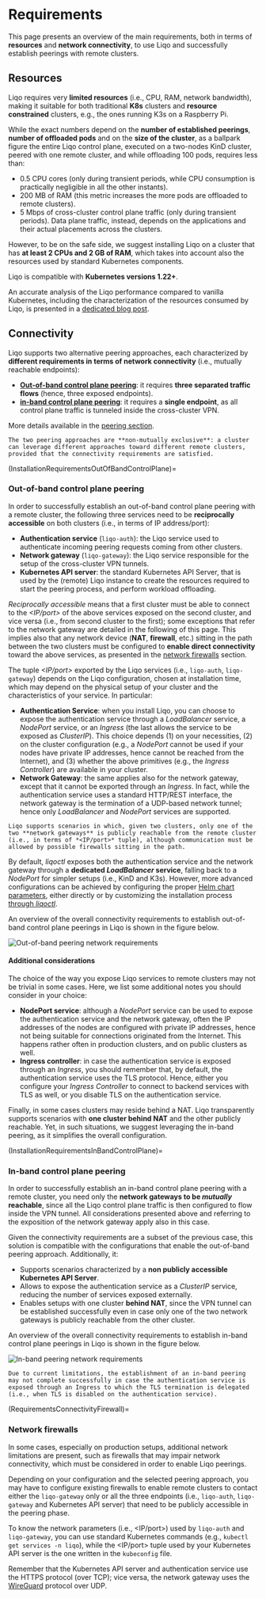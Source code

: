 # Requirements

This page presents an overview of the main requirements, both in terms of **resources** and **network connectivity**, to use Liqo and successfully establish peerings with remote clusters.

## Resources

Liqo requires very **limited resources** (i.e., CPU, RAM, network bandwidth), making it suitable for both traditional **K8s** clusters and **resource constrained** clusters, e.g., the ones running K3s on a Raspberry Pi.

While the exact numbers depend on the **number of established peerings**, **number of offloaded pods** and on the **size of the cluster**, as a ballpark figure the entire Liqo control plane, executed on a two-nodes KinD cluster, peered with one remote cluster, and while offloading 100 pods, requires less than:

* 0.5 CPU cores (only during transient periods, while CPU consumption is practically negligible in all the other instants).
* 200 MB of RAM (this metric increases the more pods are offloaded to remote clusters).
* 5 Mbps of cross-cluster control plane traffic (only during transient periods). Data plane traffic, instead, depends on the applications and their actual placements across the clusters.

However, to be on the safe side, we suggest installing Liqo on a cluster that has **at least 2 CPUs and 2 GB of RAM**, which takes into account also the resources used by standard Kubernetes components.

Liqo is compatible with **Kubernetes versions 1.22+**.

An accurate analysis of the Liqo performance compared to vanilla Kubernetes, including the characterization of the resources consumed by Liqo, is presented in a [dedicated blog post](https://medium.com/the-liqo-blog/benchmarking-liqo-kubernetes-multi-cluster-performance-d77942d7f67c).

## Connectivity

Liqo supports two alternative peering approaches, each characterized by **different requirements in terms of network connectivity** (i.e., mutually reachable endpoints):

* [**Out-of-band control plane peering**](FeaturesPeeringOutOfBandControlPlane): it requires **three separated traffic flows** (hence, three exposed endpoints).
* [**in-band control plane peering**](FeaturesPeeringInBandControlPlane): it requires a **single endpoint**, as all control plane traffic is tunneled inside the cross-cluster VPN.

More details available in the [peering section](/features/peering).

```{admonition} Note
The two peering approaches are **non-mutually exclusive**: a cluster can leverage different approaches toward different remote clusters, provided that the connectivity requirements are satisfied.
```

(InstallationRequirementsOutOfBandControlPlane)=

### Out-of-band control plane peering

In order to successfully establish an out-of-band control plane peering with a remote cluster, the following three services need to be **reciprocally accessible** on both clusters (i.e., in terms of IP address/port):

* **Authentication service** (`liqo-auth`): the Liqo service used to authenticate incoming peering requests coming from other clusters.
* **Network gateway** (`liqo-gateway`): the Liqo service responsible for the setup of the cross-cluster VPN tunnels.
* **Kubernetes API server**: the standard Kubernetes API Server, that is used by the (remote) Liqo instance to create the resources required to start the peering process, and perform workload offloading.

*Reciprocally accessible* means that a first cluster must be able to connect to the *<IP/port>* of the above services exposed on the second cluster, and vice versa (i.e., from second cluster to the first); some exceptions that refer to the network gateway are detailed in the following of this page.
This implies also that any network device (**NAT**, **firewall**, etc.) sitting in the path between the two clusters must be configured to **enable direct connectivity** toward the above services, as presented in the [network firewalls](RequirementsConnectivityFirewall) section.

The tuple *<IP/port>* exported by the Liqo services (i.e., `liqo-auth`, `liqo-gateway`) depends on the Liqo configuration, chosen at installation time, which may depend on the physical setup of your cluster and the characteristics of your service.
In particular:

* **Authentication Service**: when you install Liqo, you can choose to expose the authentication service through a *LoadBalancer* service, a *NodePort* service, or an *Ingress* (the last allows the service to be exposed as *ClusterIP*). This choice depends (1) on your necessities, (2) on the cluster configuration (e.g., a *NodePort* cannot be used if your nodes have private IP addresses, hence cannot be reached from the Internet), and (3) whether the above primitives (e.g., the *Ingress Controller*) are available in your cluster.
* **Network Gateway**: the same applies also for the network gateway, except that it cannot be exported through an *Ingress*.
In fact, while the authentication service uses a standard HTTP/REST interface, the network gateway is the termination of a UDP-based network tunnel; hence only *LoadBalancer* and *NodePort* services are supported.

```{admonition} Note
Liqo supports scenarios in which, given two clusters, only one of the two **network gateways** is publicly reachable from the remote cluster (i.e., in terms of *<IP/port>* tuple), although communication must be allowed by possible firewalls sitting in the path.
```

By default, *liqoctl* exposes both the authentication service and the network gateway through a **dedicated *LoadBalancer* service**, falling back to a *NodePort* for simpler setups (i.e., KinD and K3s).
However, more advanced configurations can be achieved by configuring the proper [Helm chart parameters](https://github.com/liqotech/liqo/tree/master/deployments/liqo), either directly or by customizing the installation process [through *liqoctl*](InstallCustomization).

An overview of the overall connectivity requirements to establish out-of-band control plane peerings in Liqo is shown in the figure below.

![Out-of-band peering network requirements](/_static/images/installation/requirements/out-of-band.drawio.svg)

#### Additional considerations

The choice of the way you expose Liqo services to remote clusters may not be trivial in some cases.
Here, we list some additional notes you should consider in your choice:

* **NodePort service**: although a *NodePort* service can be used to expose the authentication service and the network gateway, often the IP addresses of the nodes are configured with private IP addresses, hence not being suitable for connections originated from the Internet.
This happens rather often in production clusters, and on public clusters as well.
* **Ingress controller**: in case the authentication service is exposed through an *Ingress*, you should remember that, by default, the authentication service uses the TLS protocol.
Hence, either you configure your *Ingress Controller* to connect to backend services with TLS as well, or you disable TLS on the authentication service.

Finally, in some cases clusters may reside behind a NAT.
Liqo transparently supports scenarios with **one cluster behind NAT** and the other publicly reachable.
Yet, in such situations, we suggest leveraging the in-band peering, as it simplifies the overall configuration.

(InstallationRequirementsInBandControlPlane)=

### In-band control plane peering

In order to successfully establish an in-band control plane peering with a remote cluster, you need only the **network gateways to be *mutually* reachable**, since all the Liqo control plane traffic is then configured to flow inside the VPN tunnel.
All considerations presented above and referring to the exposition of the network gateway apply also in this case.

Given the connectivity requirements are a subset of the previous case, this solution is compatible with the configurations that enable the out-of-band peering approach.
Additionally, it:

* Supports scenarios characterized by a **non publicly accessible Kubernetes API Server**.
* Allows to expose the authentication service as a *ClusterIP* service, reducing the number of services exposed externally.
* Enables setups with one cluster **behind NAT**, since the VPN tunnel can be established successfully even in case only one of the two network gateways is publicly reachable from the other cluster.

An overview of the overall connectivity requirements to establish in-band control plane peerings in Liqo is shown in the figure below.

![In-band peering network requirements](/_static/images/installation/requirements/in-band.drawio.svg)

```{warning}
Due to current limitations, the establishment of an in-band peering may not complete successfully in case the authentication service is exposed through an Ingress to which the TLS termination is delegated (i.e., when TLS is disabled on the authentication service).
```

(RequirementsConnectivityFirewall)=

### Network firewalls

In some cases, especially on production setups, additional network limitations are present, such as firewalls that may impair network connectivity, which must be considered in order to enable Liqo peerings.

Depending on your configuration and the selected peering approach, you may have to configure existing firewalls to enable remote clusters to contact either the `liqo-gateway` only or all the three endpoints (i.e., `liqo-auth`, `liqo-gateway` and Kubernetes API server) that need to be publicly accessible in the peering phase.

To know the network parameters (i.e., <IP/port>) used by `liqo-auth` and `liqo-gateway`, you can use standard Kubernetes commands (e.g., `kubectl get services -n liqo`), while the <IP/port> tuple used by your Kubernetes API server is the one written in the `kubeconfig` file.

Remember that the Kubernetes API server and authentication service use the HTTPS protocol (over TCP); vice versa, the network gateway uses the [WireGuard](https://www.wireguard.com/) protocol over UDP.
